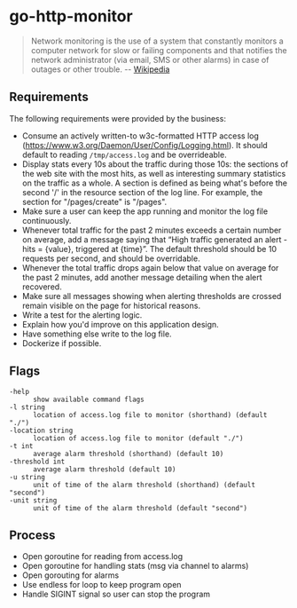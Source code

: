 # go-http-monitor

> Network monitoring is the use of a system that constantly monitors a computer network for slow or failing components and that notifies the network administrator (via email, SMS or other alarms) in case of outages or other trouble. -- [Wikipedia](https://en.wikipedia.org/wiki/Network_monitoring)

## Requirements

The following requirements were provided by the business:

- Consume an actively written-to w3c-formatted HTTP access log (https://www.w3.org/Daemon/User/Config/Logging.html). It should default to reading `/tmp/access.log` and be overrideable.
- Display stats every 10s about the traffic during those 10s: the sections of the web site with the most hits, as well as interesting summary statistics on the traffic as a whole. A section is defined as being what's before the second '/' in the resource section of the log line. For example, the section for "/pages/create" is "/pages".
- Make sure a user can keep the app running and monitor the log file continuously.
- Whenever total traffic for the past 2 minutes exceeds a certain number on average, add a message saying that “High traffic generated an alert - hits = {value}, triggered at {time}”. The default threshold should be 10 requests per second, and should be overridable.
- Whenever the total traffic drops again below that value on average for the past 2 minutes, add another message detailing when the alert recovered.
- Make sure all messages showing when alerting thresholds are crossed remain visible on the page for historical reasons.
- Write a test for the alerting logic.
- Explain how you'd improve on this application design.
- Have something else write to the log file.
- Dockerize if possible.

## Flags

```
-help
      show available command flags
-l string
      location of access.log file to monitor (shorthand) (default "./")
-location string
      location of access.log file to monitor (default "./")
-t int
      average alarm threshold (shorthand) (default 10)
-threshold int
      average alarm threshold (default 10)
-u string
      unit of time of the alarm threshold (shorthand) (default "second")
-unit string
      unit of time of the alarm threshold (default "second")
```

## Process

- Open goroutine for reading from access.log
- Open goroutine for handling stats (msg via channel to alarms)
- Open gorouting for alarms
- Use endless for loop to keep program open
- Handle SIGINT signal so user can stop the program
